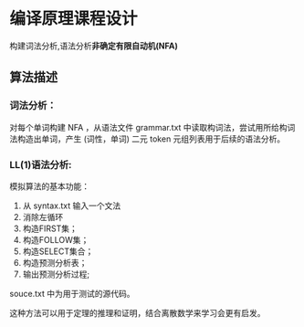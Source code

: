 # 编译原理课程设计
构建词法分析,语法分析**非确定有限自动机(NFA)**

## 算法描述

### 词法分析： 
对每个单词构建 NFA ，从语法文件 grammar.txt 中读取构词法，尝试用所给构词法构造出单词，产生 (词性，单词) 二元 token 元组列表用于后续的语法分析。
### LL(1)语法分析:
模拟算法的基本功能：
1. 从 syntax.txt 输入一个文法
2. 消除左循环
3. 构造FIRST集；
4. 构造FOLLOW集；
5. 构造SELECT集合；
6. 构造预测分析表；
7. 输出预测分析过程;

souce.txt 中为用于测试的源代码。

这种方法可以用于定理的推理和证明，结合离散数学来学习会更有启发。
